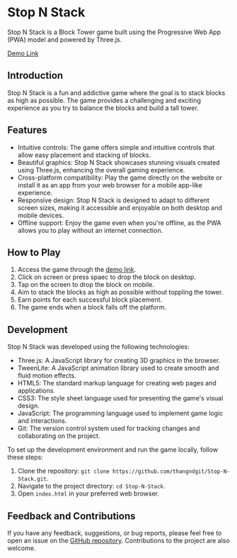 # Stop N Stack

Stop N Stack is a Block Tower game built using the Progressive Web App (PWA) model and powered by Three.js. 

[Demo Link](https://thangndgit.github.io/Stop-N-Stack/)

## Introduction

Stop N Stack is a fun and addictive game where the goal is to stack blocks as high as possible. The game provides a challenging and exciting experience as you try to balance the blocks and build a tall tower. 

## Features

- Intuitive controls: The game offers simple and intuitive controls that allow easy placement and stacking of blocks.
- Beautiful graphics: Stop N Stack showcases stunning visuals created using Three.js, enhancing the overall gaming experience.
- Cross-platform compatibility: Play the game directly on the website or install it as an app from your web browser for a mobile app-like experience.
- Responsive design: Stop N Stack is designed to adapt to different screen sizes, making it accessible and enjoyable on both desktop and mobile devices.
- Offline support: Enjoy the game even when you're offline, as the PWA allows you to play without an internet connection.

## How to Play

1. Access the game through the [demo link](https://thangndgit.github.io/Stop-N-Stack/).
2. Click on screen or press spaec to drop the block on desktop.
3. Tap on the screen to drop the block on mobile.
4. Aim to stack the blocks as high as possible without toppling the tower.
5. Earn points for each successful block placement.
6. The game ends when a block falls off the platform.

## Development

Stop N Stack was developed using the following technologies:

- Three.js: A JavaScript library for creating 3D graphics in the browser.
- TweenLite: A JavaScript animation library used to create smooth and fluid motion effects.
- HTML5: The standard markup language for creating web pages and applications.
- CSS3: The style sheet language used for presenting the game's visual design.
- JavaScript: The programming language used to implement game logic and interactions.
- Git: The version control system used for tracking changes and collaborating on the project.

To set up the development environment and run the game locally, follow these steps:

1. Clone the repository: `git clone https://github.com/thangndgit/Stop-N-Stack.git`.
2. Navigate to the project directory: `cd Stop-N-Stack`.
3. Open `index.html` in your preferred web browser.

## Feedback and Contributions

If you have any feedback, suggestions, or bug reports, please feel free to open an issue on the [GitHub repository](https://github.com/thangndgit/Stop-N-Stack). Contributions to the project are also welcome.
